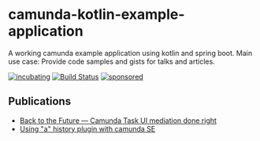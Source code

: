 # camunda-kotlin-example-application

A working camunda example application using kotlin and spring boot. Main use case: Provide code samples and gists for talks and articles.

[![incubating](https://img.shields.io/badge/lifecycle-INCUBATING-orange.svg)](https://github.com/holisticon#open-source-lifecycle)
[![Build Status](https://github.com/jangalinski/camunda-kotlin-example-application/workflows/Development%20branches/badge.svg)](https://github.com/jangalinski/camunda-kotlin-example-application/actions)
[![sponsored](https://img.shields.io/badge/sponsoredBy-Holisticon-RED.svg)](https://holisticon.de/)

## Publications

* [Back to the Future — Camunda Task UI mediation done right](https://medium.com/@jangalinski/back-to-the-future-camunda-task-ui-mediation-done-right-cf5084a4296d)
* [Using "a" history plugin with camunda SE](https://medium.com/@jangalinski/using-the-history-plugin-with-spring-boot-and-camunda-platform-7-community-edition-835c1b87138)
